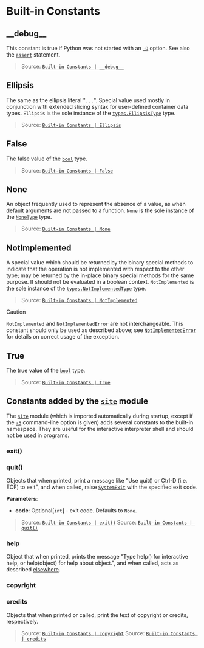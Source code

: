 # Built-in Constants


## \_\_debug\_\_

This constant is true if Python was not started with an [` -O `](<https://docs.python.org/3/using/cmdline.html#cmdoption-O>) option. See also the [` assert `](<https://docs.python.org/3/reference/simple_stmts.html#assert>) statement.

> Source: [` Built-in Constants | __debug__ `](<https://docs.python.org/3/library/constants.html#debug__>)


## Ellipsis

The same as the ellipsis literal "` ... `". Special value used mostly in conjunction with extended slicing syntax for user-defined container data types. ` Ellipsis ` is the sole instance of the [` types.EllipsisType `](<https://docs.python.org/3/library/types.html#types.EllipsisType>) type.

> Source: [` Built-in Constants | Ellipsis `](<https://docs.python.org/3/library/constants.html#Ellipsis>)


## False

The false value of the [` bool `](<https://docs.python.org/3/library/functions.html#bool>) type.

> Source: [` Built-in Constants | False `](<https://docs.python.org/3/library/constants.html#False>)


## None

An object frequently used to represent the absence of a value, as when default arguments are not passed to a function. ` None ` is the sole instance of the [` NoneType `](<https://docs.python.org/3/library/types.html#types.NoneType>) type.

> Source: [` Built-in Constants | None `](<https://docs.python.org/3/library/constants.html#None>)


## NotImplemented

A special value which should be returned by the binary special methods to indicate that the operation is not implemented with respect to the other type; may be returned by the in-place binary special methods for the same purpose. It should not be evaluated in a boolean context. ` NotImplemented ` is the sole instance of the [` types.NotImplementedType `](<https://docs.python.org/3/library/types.html#types.NotImplementedType>) type.

> Source: [` Built-in Constants | NotImplemented `](<https://docs.python.org/3/library/constants.html#NotImplemented>)

> [!CAUTION]
> ` NotImplemented ` and ` NotImplementedError ` are not interchangeable. This constant should only be used as described above; see [` NotImplementedError `](<https://docs.python.org/3/library/exceptions.html#NotImplementedError>) for details on correct usage of the exception.


## True

The true value of the [` bool `](<https://docs.python.org/3/library/functions.html#bool>) type.

> Source: [` Built-in Constants | True `](<https://docs.python.org/3/library/constants.html#True>)


## Constants added by the [` site `](<https://docs.python.org/3/library/site.html#module-site>) module

The [` site `](<https://docs.python.org/3/library/site.html#module-site>) module (which is imported automatically during startup, except if the [` -S `](<https://docs.python.org/3/using/cmdline.html#cmdoption-S>) command-line option is given) adds several constants to the built-in namespace. They are useful for the interactive interpreter shell and should not be used in programs.


### exit()
### quit()

Objects that when printed, print a message like "Use quit() or Ctrl-D (i.e. EOF) to exit", and when called, raise [` SystemExit `](<https://docs.python.org/3/library/exceptions.html#SystemExit>) with the specified exit code.

**Parameters**:
- **code**: Optional[` int `] - exit code. Defaults to ` None `.

> Source: [` Built-in Constants | exit() `](<https://docs.python.org/3/library/constants.html#exit>)
> Source: [` Built-in Constants | quit() `](<https://docs.python.org/3/library/constants.html#quit>)


### help

Object that when printed, prints the message "Type help() for interactive help, or help(object) for help about object.", and when called, acts as described [elsewhere](<https://docs.python.org/3/library/functions.html#help>).


### copyright
### credits

Objects that when printed or called, print the text of copyright or credits, respectively.

> Source: [` Built-in Constants | copyright `](<https://docs.python.org/3/library/constants.html#copyright>)
> Source: [` Built-in Constants | credits `](<https://docs.python.org/3/library/constants.html#credits>)